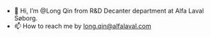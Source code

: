 - 👋 Hi, I’m @Long Qin from R&D Decanter department at Alfa Laval Søborg.
- 📫 How to reach me by long.qin@alfalaval.com



